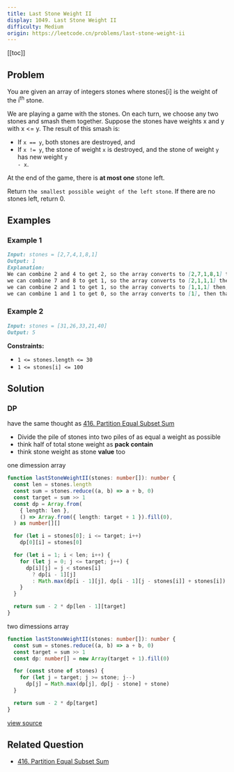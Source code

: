 ```yaml
---
title: Last Stone Weight II
display: 1049. Last Stone Weight II
difficulty: Medium
origin: https://leetcode.cn/problems/last-stone-weight-ii
---
```


[[toc]]

## Problem

You are given an array of integers stones where stones[i] is the weight of the i<sup>th</sup> stone.

We are playing a game with the stones. On each turn, we choose any two stones and smash them together. Suppose the stones have weights x and y with x &lt;= y. The result of this smash is:

- If <code>x == y</code>, both stones are destroyed, and
- If <code>x != y</code>, the stone of weight <code>x</code> is destroyed, and the stone of weight <code>y</code> has new weight <code>y - x</code>.

At the end of the game, there is **at most one** stone left.

Return `the smallest possible weight of the left stone`. If there are no stones left, return 0.

## Examples

### Example 1

```md
Input: stones = [2,7,4,1,8,1]
Output: 1
Explanation:
We can combine 2 and 4 to get 2, so the array converts to [2,7,1,8,1] then,
we can combine 7 and 8 to get 1, so the array converts to [2,1,1,1] then,
we can combine 2 and 1 to get 1, so the array converts to [1,1,1] then,
we can combine 1 and 1 to get 0, so the array converts to [1], then that's the optimal value.
```

### Example 2

```md
Input: stones = [31,26,33,21,40]
Output: 5
```

**Constraints:**

- <code>1 &lt;= stones.length &lt;= 30</code>
- <code>1 &lt;= stones[i] &lt;= 100</code>

## Solution

### DP

have the same thought as [416. Partition Equal Subset Sum](/algorithms/dynamic-programming/416)

- Divide the pile of stones into two piles of as equal a weight as possible
- think half of total stone weight as **pack contain**
- think stone weight as stone **value** too

one dimession array

```ts
function lastStoneWeightII(stones: number[]): number {
  const len = stones.length
  const sum = stones.reduce((a, b) => a + b, 0)
  const target = sum >> 1
  const dp = Array.from(
    { length: len },
    () => Array.from({ length: target + 1 }).fill(0),
  ) as number[][]

  for (let i = stones[0]; i <= target; i++)
    dp[0][i] = stones[0]

  for (let i = 1; i < len; i++) {
    for (let j = 0; j <= target; j++) {
      dp[i][j] = j < stones[i]
        ? dp[i - 1][j]
        : Math.max(dp[i - 1][j], dp[i - 1][j - stones[i]] + stones[i])
    }
  }

  return sum - 2 * dp[len - 1][target]
}
```

two dimessions array

```ts
function lastStoneWeightII(stones: number[]): number {
  const sum = stones.reduce((a, b) => a + b, 0)
  const target = sum >> 1
  const dp: number[] = new Array(target + 1).fill(0)

  for (const stone of stones) {
    for (let j = target; j >= stone; j--)
      dp[j] = Math.max(dp[j], dp[j - stone] + stone)
  }

  return sum - 2 * dp[target]
}
```

[view source](https://leetcode.cn/problems/last-stone-weight-ii)

## Related Question

- [416. Partition Equal Subset Sum](/algorithms/dynamic-programming/416)

